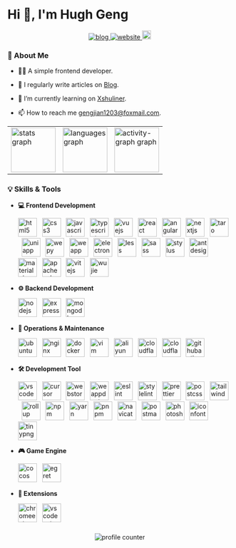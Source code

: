# Hi 👋, I'm Hugh Geng

<div align="center">
  <a href="https://www.xshuliner.online/portal/gengjian1203/" target="_blank" rel="noopener noreferrer">
    <img src="https://img.shields.io/badge/Blog-v2.0.0-blue.svg" alt="blog"  />
  </a>
  <a href="https://www.xshuliner.online/" target="_blank" rel="noopener noreferrer">
    <img src="https://img.shields.io/badge/Website-Xshuliner-green.svg" alt="website"  />
  </a>
  <a href="mailto:agjgj187076081@gmail.com" target="_blank" rel="noopener noreferrer">
    <img src="https://img.shields.io/static/v1?message=Gmail&logo=gmail&label=&color=D14836&logoColor=white&labelColor=&style=for-the-badge" height="20" alt="gmail"  />
  </a>
</div>

### 🌟 About Me

- 👨‍💻 A simple frontend developer.

- 📝 I regularly write articles on [Blog](https://www.xshuliner.online/portal/gengjian1203/).

- 🌱 I’m currently learning on [Xshuliner](https://www.xshuliner.online/).

- 📫 How to reach me [gengjian1203@foxmail.com](mailto:gengjian1203@foxmail.com).

<div align="center">
  <table border="0" cellpadding="0">
    <tr>
      <td>
        <img src="https://github-readme-stats.vercel.app/api?username=gengjian1203&hide_title=false&hide_rank=false&show_icons=true&include_all_commits=true&count_private=true&disable_animations=false&theme=dracula&locale=en&hide_border=false&order=1" height="100" alt="stats graph" />
      </td>
      <td>
        <img src="https://github-readme-stats.vercel.app/api/top-langs?username=gengjian1203&locale=en&hide_title=false&layout=compact&card_width=320&langs_count=5&theme=dracula&hide_border=false&order=2" height="100" alt="languages graph" />
      </td>
      <td>
        <img src="https://github-readme-activity-graph.vercel.app/graph?username=gengjian1203&radius=16&theme=react&area=true&order=5" height="100" alt="activity-graph graph" />
      </td>
    </tr>
  </table>
</div>

### 💡 Skills & Tools

- **💻 Frontend Development**

  <div align="left">
    <img src="https://cdn.jsdelivr.net/gh/gengjian1203/oss@master/Icon/html5/html5-original-wordmark.svg" width="42" alt="html5" title="html5" /> 
    &nbsp;
    <img src="https://cdn.jsdelivr.net/gh/gengjian1203/oss@master/Icon/css3/css3-original-wordmark.svg" width="42" alt="css3" title="css3" /> 
    &nbsp;
    <img src="https://cdn.jsdelivr.net/gh/gengjian1203/oss@master/Icon/javascript/javascript-original.svg" width="42" alt="javascript" title="javascript" /> 
    &nbsp;
    <img src="https://cdn.jsdelivr.net/gh/gengjian1203/oss@master/Icon/typescript/typescript-original.svg" width="42" alt="typescript" title="typescript" /> 
    &nbsp;
    <img src="https://cdn.jsdelivr.net/gh/gengjian1203/oss@master/Icon/vuejs/vuejs-original-wordmark.svg" width="42" alt="vuejs" title="vuejs" /> 
    &nbsp;
    <img src="https://cdn.jsdelivr.net/gh/gengjian1203/oss@master/Icon/react/react-original-wordmark.svg" width="42" alt="react" title="react" /> 
    &nbsp;
    <img src="https://cdn.jsdelivr.net/gh/gengjian1203/oss@master/Icon/angular/angular-original.svg" width="42" alt="angular" title="angular" /> 
    &nbsp;
    <img src="https://cdn.jsdelivr.net/gh/gengjian1203/oss@master/Icon/nextjs/nextjs-original-wordmark.svg" width="42" alt="nextjs" title="nextjs" /> 
    &nbsp;
    <img src="https://cdn.jsdelivr.net/gh/gengjian1203/oss@master/Icon/taro/taro-original.svg" width="42" alt="taro" title="taro" /> 
    &nbsp;
    <img src="https://cdn.jsdelivr.net/gh/gengjian1203/oss@master/Icon/uniapp/uniapp-original.svg" width="42" alt="uniapp" title="uniapp" /> 
    &nbsp;
    <img src="https://cdn.jsdelivr.net/gh/gengjian1203/oss@master/Icon/wepy/wepy-original.svg" width="42" alt="wepy" title="wepy" /> 
    &nbsp;
    <img src="https://cdn.jsdelivr.net/gh/gengjian1203/oss@master/Icon/weapp/weapp-original.svg" width="42" alt="weapp" title="weapp" /> 
    &nbsp;
    <img src="https://cdn.jsdelivr.net/gh/gengjian1203/oss@master/Icon/electron/electron-original.svg" width="42" alt="electron" title="electron" /> 
    &nbsp;
    <img src="https://cdn.jsdelivr.net/gh/gengjian1203/oss@master/Icon/less/less-plain-wordmark.svg" width="42" alt="less" title="less" /> 
    &nbsp;
    <img src="https://cdn.jsdelivr.net/gh/gengjian1203/oss@master/Icon/sass/sass-original.svg" width="42" alt="sass" title="sass" /> 
    &nbsp;
    <img src="https://cdn.jsdelivr.net/gh/gengjian1203/oss@master/Icon/stylus/stylus-original.svg" width="42" alt="stylus" title="stylus" /> 
    &nbsp;
    <img src="https://cdn.jsdelivr.net/gh/gengjian1203/oss@master/Icon/antdesign/antdesign-original.svg" width="42" alt="antdesign" title="antdesign" /> 
    &nbsp;
    <img src="https://cdn.jsdelivr.net/gh/gengjian1203/oss@master/Icon/materialui/materialui-original.svg" width="42" alt="materialui" title="materialui" /> 
    &nbsp;
    <img src="https://cdn.jsdelivr.net/gh/gengjian1203/oss@master/Icon/apacheecharts/apacheecharts-original.svg" width="42" alt="apacheecharts" title="apacheecharts" /> 
    &nbsp;
    <img src="https://cdn.jsdelivr.net/gh/gengjian1203/oss@master/Icon/vitejs/vitejs-original.svg" width="42" alt="vitejs" title="vitejs" /> 
    &nbsp;
    <img src="https://cdn.jsdelivr.net/gh/gengjian1203/oss@master/Icon/wujie/wujie-original.svg" width="42" alt="wujie" title="wujie" /> 
  </div>

- **⚙️ Backend Development**

  <div align="left">
    <img src="https://cdn.jsdelivr.net/gh/gengjian1203/oss@master/Icon/nodejs/nodejs-original-wordmark.svg" width="42" alt="nodejs" title="nodejs" /> 
    &nbsp;
    <img src="https://cdn.jsdelivr.net/gh/gengjian1203/oss@master/Icon/express/express-original-wordmark.svg" width="42" alt="express" title="express" /> 
    &nbsp;
    <img src="https://cdn.jsdelivr.net/gh/gengjian1203/oss@master/Icon/mongodb/mongodb-original-wordmark.svg" width="42" alt="mongodb" title="mongodb" /> 
  </div>

- **🚀 Operations & Maintenance**

  <div align="left">
    <img src="https://cdn.jsdelivr.net/gh/gengjian1203/oss@master/Icon/ubuntu/ubuntu-icon-original.svg" width="42" alt="ubuntu" title="ubuntu" /> 
    &nbsp;
    <img src="https://cdn.jsdelivr.net/gh/gengjian1203/oss@master/Icon/nginx/nginx-original.svg" width="42" alt="nginx" title="nginx" /> 
    &nbsp;
    <img src="https://cdn.jsdelivr.net/gh/gengjian1203/oss@master/Icon/docker/docker-original-wordmark.svg" width="42" alt="docker" title="docker" /> 
    &nbsp;
    <img src="https://cdn.jsdelivr.net/gh/gengjian1203/oss@master/Icon/vim/vim-original.svg" width="42" alt="vim" title="vim" /> 
    &nbsp;
    <img src="https://cdn.jsdelivr.net/gh/gengjian1203/oss@master/Icon/aliyun/aliyun-original.svg" width="42" alt="aliyun" title="aliyun" /> 
    &nbsp;
    <img src="https://cdn.jsdelivr.net/gh/gengjian1203/oss@master/Icon/cloudflare/cloudflare-original-wordmark.svg" width="42" alt="cloudflare" title="cloudflare" /> 
    &nbsp;
    <img src="https://cdn.jsdelivr.net/gh/gengjian1203/oss@master/Icon/cloudflareworkers/cloudflareworkers-original-wordmark.svg" width="42" alt="cloudflareworkers" title="cloudflareworkers" /> 
    &nbsp;
    <img src="https://cdn.jsdelivr.net/gh/gengjian1203/oss@master/Icon/githubaction/githubaction-original.svg" width="42" alt="githubaction" title="githubaction" /> 
  </div>

- **🛠️ Development Tool**

  <div align="left">
    <img src="https://cdn.jsdelivr.net/gh/gengjian1203/oss@master/Icon/vscode/vscode-original.svg" width="42" alt="vscode" title="vscode" /> 
    &nbsp;
    <img src="https://cdn.jsdelivr.net/gh/gengjian1203/oss@master/Icon/cursor/cursor-original.svg" width="42" alt="cursor" title="cursor" /> 
    &nbsp;
    <img src="https://cdn.jsdelivr.net/gh/gengjian1203/oss@master/Icon/webstorm/webstorm-original.svg" width="42" alt="webstorm" title="webstorm" /> 
    &nbsp;
    <img src="https://cdn.jsdelivr.net/gh/gengjian1203/oss@master/Icon/weappdevtool/weappdevtool-original.svg" width="42" alt="weappdevtool" title="weappdevtool" /> 
    &nbsp;
    <img src="https://cdn.jsdelivr.net/gh/gengjian1203/oss@master/Icon/eslint/eslint-original.svg" width="42" alt="eslint" title="eslint" /> 
    &nbsp;
    <img src="https://cdn.jsdelivr.net/gh/gengjian1203/oss@master/Icon/stylelint/stylelint-original.svg" width="42" alt="stylelint" title="stylelint" /> 
    &nbsp;
    <img src="https://cdn.jsdelivr.net/gh/gengjian1203/oss@master/Icon/prettier/prettier-original.svg" width="42" alt="prettier" title="prettier" /> 
    &nbsp;
    <img src="https://cdn.jsdelivr.net/gh/gengjian1203/oss@master/Icon/postcss/postcss-original.svg" width="42" alt="postcss" title="postcss" /> 
    &nbsp;
    <img src="https://cdn.jsdelivr.net/gh/gengjian1203/oss@master/Icon/tailwindcss/tailwindcss-original.svg" width="42" alt="tailwindcss" title="tailwindcss" /> 
    &nbsp;
    <img src="https://cdn.jsdelivr.net/gh/gengjian1203/oss@master/Icon/rollup/rollup-original.svg" width="42" alt="rollup" title="rollup" /> 
    &nbsp;
    <img src="https://cdn.jsdelivr.net/gh/gengjian1203/oss@master/Icon/npm/npm-original-wordmark.svg" width="42" alt="npm" title="npm" /> 
    &nbsp;
    <img src="https://cdn.jsdelivr.net/gh/gengjian1203/oss@master/Icon/yarn/yarn-original-wordmark.svg" width="42" alt="yarn" title="yarn" /> 
    &nbsp;
    <img src="https://cdn.jsdelivr.net/gh/gengjian1203/oss@master/Icon/pnpm/pnpm-original-wordmark.svg" width="42" alt="pnpm" title="pnpm" /> 
    &nbsp;
    <img src="https://cdn.jsdelivr.net/gh/gengjian1203/oss@master/Icon/navicat/navicat-original.svg" width="42" alt="navicat" title="navicat" /> 
    &nbsp;
    <img src="https://cdn.jsdelivr.net/gh/gengjian1203/oss@master/Icon/postman/postman-original.svg" width="42" alt="postman" title="postman" /> 
    &nbsp;
    <img src="https://cdn.jsdelivr.net/gh/gengjian1203/oss@master/Icon/photoshop/photoshop-original.svg" width="42" alt="photoshop" title="photoshop" /> 
    &nbsp;
    <img src="https://cdn.jsdelivr.net/gh/gengjian1203/oss@master/Icon/iconfont/iconfont-original.svg" width="42" alt="iconfont" title="iconfont" /> 
    &nbsp;
    <img src="https://cdn.jsdelivr.net/gh/gengjian1203/oss@master/Icon/tinypng/tinypng-original.svg" width="42" alt="tinypng" title="tinypng" /> 
  </div>

- **🎮 Game Engine**

  <div align="left">
    <img src="https://cdn.jsdelivr.net/gh/gengjian1203/oss@master/Icon/cocos/cocos-original.svg" width="42" alt="cocos" title="cocos" /> 
    &nbsp;
    <img src="https://cdn.jsdelivr.net/gh/gengjian1203/oss@master/Icon/egret/egret-original.svg" width="42" alt="egret" title="egret" /> 
  </div>

- **🧩 Extensions**

  <div align="left">
    <img src="https://cdn.jsdelivr.net/gh/gengjian1203/oss@master/Icon/chromeextensions/chromeextensions-original.svg" width="42" alt="chromeextensions" title="chromeextensions" /> 
    &nbsp;
    <img src="https://cdn.jsdelivr.net/gh/gengjian1203/oss@master/Icon/vscodeextensions/vscodeextensions-original.svg" width="42" alt="vscodeextensions" title="vscodeextensions" /> 
  </div>

###

<div align="center">
  <img src="https://profile-counter.glitch.me/gengjian1203/count.svg" alt="profile counter" />
</div>
